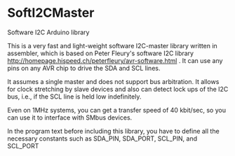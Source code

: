 SoftI2CMaster
=============

Software I2C Arduino library

This is a very fast and light-weight software I2C-master library
written in assembler, which is based on Peter Fleury's software
I2C library http://homepage.hispeed.ch/peterfleury/avr-software.html
. It can use any pins on any AVR chip to drive the SDA and SCL lines.

It assumes a single master and does not support bus arbitration. It
allows for clock stretching by slave devices and also can detect lock
ups of the I2C bus, i.e., if the SCL line is held low indefinitely.

Even on 1MHz systems, you can get a transfer speed of 40 kbit/sec, so
you can use it to interface with SMbus devices.

In the program text before including this library, you have to define
all the necessary constants such as  SDA_PIN, SDA_PORT, SCL_PIN, and
SCL_PORT 

